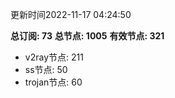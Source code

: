 更新时间2022-11-17 04:24:50

**总订阅: 73**
**总节点: 1005**
**有效节点: 321**
- v2ray节点: 211
- ss节点: 50
- trojan节点: 60

